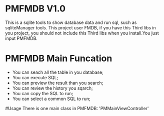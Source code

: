 # PMFMDB V1.0
This is a sqlite tools to show database data and run sql, such as sqliteManager tools.
This project user FMDB, if you have this Third libs in you project, you should not include this Third libs when you install.You just input PMFMDB.

# PMFMDB Main Funcation
- You can seach all the table in you database;
- You can execute SQL;
- You can preview the result than you search;
- You can review the history you sqarch;
- You can copy the SQL to run;
- You can select a common SQL to run;

#Usage
There is one main class in PMFMDB:
'PMMainViewController'

